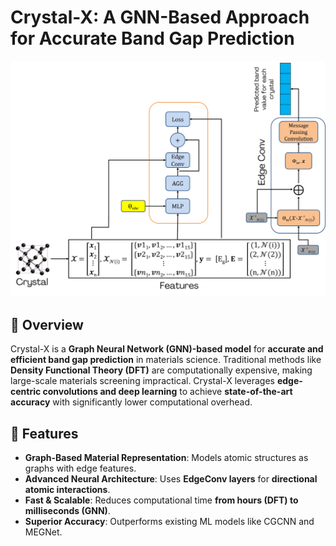 # Crystal-X: A GNN-Based Approach for Accurate Band Gap Prediction

![Crystal-X Model](Picture2.png)

## 📌 Overview
Crystal-X is a **Graph Neural Network (GNN)-based model** for **accurate and efficient band gap prediction** in materials science. Traditional methods like **Density Functional Theory (DFT)** are computationally expensive, making large-scale materials screening impractical. Crystal-X leverages **edge-centric convolutions and deep learning** to achieve **state-of-the-art accuracy** with significantly lower computational overhead.

## 🚀 Features
- **Graph-Based Material Representation**: Models atomic structures as graphs with edge features.
- **Advanced Neural Architecture**: Uses **EdgeConv layers** for **directional atomic interactions**.
- **Fast & Scalable**: Reduces computational time **from hours (DFT) to milliseconds (GNN)**.
- **Superior Accuracy**: Outperforms existing ML models like CGCNN and MEGNet.
